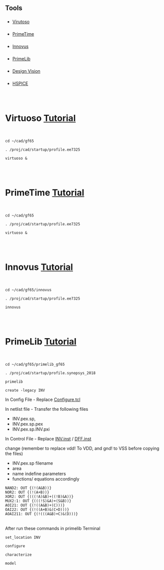 ## Tools

### 
- [Virutoso]()
###
 - [PrimeTime]()
### 
- [Innovus]()
### 
- [PrimeLib]()
### 
- [Design Vision]()
### 
- [HSPICE]()

<br/>
<br/>

#  Virtuoso [Tutorial](personal.utdallas.edu/~xxx110230/gf65/)
<br/>

```
cd ~/cad/gf65
```

```
. /proj/cad/startup/profile.ee7325
```

```
virtuoso &
```
<br/>
<br/>

#  PrimeTime [Tutorial](personal.utdallas.edu/~xxx110230/gf65/)
<br/>

```
cd ~/cad/gf65
```

```
. /proj/cad/startup/profile.ee7325
```

```
virtuoso &
```
<br/>
<br/>

# Innovus [Tutorial](personal.utdallas.edu/~xxx110230/gf65/)
<br/>

```
cd ~/cad/gf65/innovus
```

```
. /proj/cad/startup/profile.ee7325
```

```
innovus
```
<br/>
<br/>

#  PrimeLib [Tutorial](personal.utdallas.edu/~xxx110230/gf65/)
<br/>

```
cd ~/cad/gf65/primelib_gf65
```

```
. /proj/cad/startup/profile.synopsys_2018
```

```
primelib
```
```
create -legacy INV
```
In Config File - Replace [Configure.tcl](https://github.com/Nived151/VLSI_tools/blob/main/configure.tcl)

In netlist file - Transfer the following files 
-  INV.pex.sp,
- INV.pex.sp.pex
- INV.pex.sp.INV.pxi

In Control File - Replace [INV.inst](https://github.com/Nived151/VLSI_tools/blob/main/INV.inst) / [DFF.inst](https://github.com/Nived151/VLSI_tools/blob/main/DFF.inst)

change  (remember to replace vdd! To VDD, and gnd! to
VSS before copying the files)
- INV.pex.sp filename
- area
- name indefine parameters
- functions/ equations accordingly
```
NAND2: OUT {(!(A&B))}
NOR2: OUT {(!(A+B))}
XOR2: OUT {(((!A)&B)+((!B)&A))}
MUX2:1: OUT {(((!S)&A)+(S&B))}
AOI21: OUT {(!((A&B)+(C)))}
OAI22: OUT {(!((A+B)&(C+D)))}
AOAI211: OUT {(!(((A&B)+C)&(D)))}
```
<br/>
After run these commands in primelib Terminal

```
set_location INV
```
```
configure
```
```
characterize
```
```
model
```

